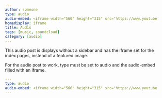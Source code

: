 ```yaml
---
author: someone
type: audio
audio-embed: <iframe width="560" height="315" src="https://www.youtube.com/embed/bzy0qRcdG5M" frameborder="0" allowfullscreen></iframe>
homedisplay: iframe
title: Audio
tags: [music, soundcloud]
category: [audio]
---
```

This audio post is displays without a sidebar and has the iframe set for the index pages, instead of a featured image.

For the audio post to work, type must be set to audio and the audio-embed filled with an iframe.

```yml
---
type: audio
audio-embed: <iframe width="560" height="315" src="https://www.youtube.com/embed/bzy0qRcdG5M" frameborder="0" allowfullscreen></iframe>
---
```
